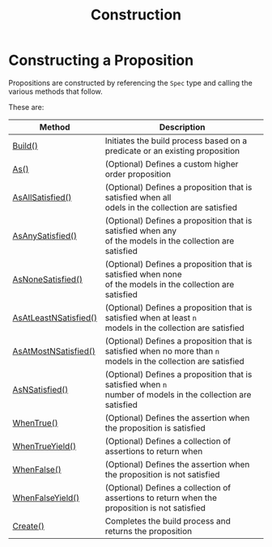 ﻿---
title: Construction
category: building
---
# Constructing a Proposition

Propositions are constructed by referencing the `Spec` type and calling the various methods that follow.

These are:

| Method                                   | Description                                                                                                           |
|------------------------------------------|-----------------------------------------------------------------------------------------------------------------------|
| [Build()](/Build.html)                   | Initiates the build process based on a predicate or an existing proposition                                           |
| [As()](/As.html)                         | (Optional) Defines a custom higher order proposition                                                                  |
| [AsAllSatisfied()](./As.html#all-satisfied)               | (Optional) Defines a proposition that is satisfied when all <br/> odels in the collection are satisfied               |
| [AsAnySatisfied()](./As.html#some-satisfied)              | (Optional) Defines a proposition that is satisfied when any <br/> of the models in the collection are satisfied       |
| [AsNoneSatisfied()](./As.html#none-satisfied)             | (Optional) Defines a proposition that is satisfied when none <br/> of the models in the collection are satisfied      |
| [AsAtLeastNSatisfied()](./As.html#minimum-satisfied) | (Optional) Defines a proposition that is satisfied when at least `n` <br/> models in the collection are satisfied     |
| [AsAtMostNSatisfied()](./As.html#maximum-satisfied)  | (Optional) Defines a proposition that is satisfied when no more than `n` <br/> models in the collection are satisfied |
| [AsNSatisfied()](./As.html#n-satisfied)              | (Optional) Defines a proposition that is satisfied when `n` <br/> number of models in the collection are satisfied    |
| [WhenTrue()](/WhenTrue.html)             | (Optional) Defines the assertion when the proposition is satisfied                                                    |
| [WhenTrueYield()](/WhenTrueYield.html)   | (Optional) Defines a collection of assertions to return when                                                          |
| [WhenFalse()](/WhenFalse.html)           | (Optional) Defines the assertion when the proposition is not satisfied                                                |
| [WhenFalseYield()](/WhenFalseYield.html) | (Optional) Defines a collection of assertions to return when the proposition is not satisfied                         |
| [Create()](/Create.html)                 | Completes the build process and returns the proposition                                                               |
